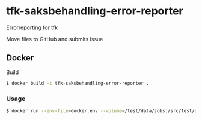 # tfk-saksbehandling-error-reporter
Errorreporting for tfk

Move files to GitHub and submits issue

## Docker
Build

```sh
$ docker build -t tfk-saksbehandling-error-reporter .
```

### Usage
```sh
$ docker run --env-file=docker.env --volume=/test/data/jobs:/src/test/data/jobs --rm tfk-saksbehandling-error-reporter
```
